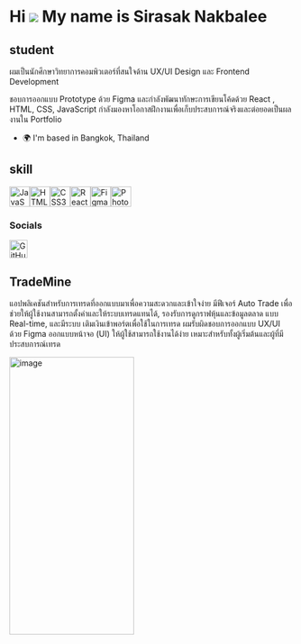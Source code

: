 Hi ![](https://user-images.githubusercontent.com/18350557/176309783-0785949b-9127-417c-8b55-ab5a4333674e.gif) My name is Sirasak Nakbalee
=========================================================================================================================================

student
-------

ผมเป็นนักศึกษาวิทยาการคอมพิวเตอร์ที่สนใจด้าน UX/UI Design และ Frontend Development

ชอบการออกแบบ Prototype ด้วย Figma และกำลังพัฒนาทักษะการเขียนโค้ดด้วย React , HTML, CSS, JavaScript กำลังมองหาโอกาสฝึกงานเพื่อเก็บประสบการณ์จริงและต่อยอดเป็นผลงานใน Portfolio

* 🌍  I'm based in Bangkok, Thailand

skill
-------
<p align="left">
<a href="https://developer.mozilla.org/en-US/docs/Web/JavaScript" target="_blank" rel="noreferrer"><img src="https://raw.githubusercontent.com/danielcranney/readme-generator/main/public/icons/skills/javascript-colored.svg" alt="JavaScript" title="JavaScript" width="36" height="36" /></a><a href="https://developer.mozilla.org/en-US/docs/Glossary/HTML5" target="_blank" rel="noreferrer"><img src="https://raw.githubusercontent.com/danielcranney/readme-generator/main/public/icons/skills/html5-colored.svg" alt="HTML5" title="HTML5" width="36" height="36" /></a><a href="https://www.w3.org/TR/CSS/#css" target="_blank" rel="noreferrer"><img src="https://raw.githubusercontent.com/danielcranney/readme-generator/main/public/icons/skills/css3-colored.svg" alt="CSS3" title="CSS3" width="36" height="36" /></a><a href="https://reactjs.org/" target="_blank" rel="noreferrer"><img src="https://raw.githubusercontent.com/danielcranney/readme-generator/main/public/icons/skills/react-colored.svg" alt="React" title="React" width="36" height="36" /></a><a href="https://www.figma.com/" target="_blank" rel="noreferrer"><img src="https://raw.githubusercontent.com/danielcranney/readme-generator/main/public/icons/skills/figma-colored.svg" alt="Figma" title="Figma" width="36" height="36" /></a><a href="https://www.adobe.com/uk/products/photoshop.html" target="_blank" rel="noreferrer"><img src="https://raw.githubusercontent.com/danielcranney/readme-generator/main/public/icons/skills/photoshop-colored-dark.svg" alt="Photoshop" title="Photoshop" width="36" height="36" /></a>
</p>

### Socials

<p align="left"> <a href="https://www.github.com/FUNDY002" target="_blank" rel="noreferrer"> <picture> <source media="(prefers-color-scheme: dark)" srcset="https://raw.githubusercontent.com/danielcranney/readme-generator/main/public/icons/socials/github-dark.svg" /> <source media="(prefers-color-scheme: light)" srcset="https://raw.githubusercontent.com/danielcranney/readme-generator/main/public/icons/socials/github.svg" /> <img src="https://raw.githubusercontent.com/danielcranney/readme-generator/main/public/icons/socials/github.svg" width="32" height="32" alt="GitHub" title="GitHub" /> </picture> </a></p>

TradeMine
-------
แอปพลิเคชันสำหรับการเทรดที่ออกแบบมาเพื่อความสะดวกและเข้าใจง่าย มีฟีเจอร์ Auto Trade เพื่อช่วยให้ผู้ใช้งานสามารถตั้งค่าและให้ระบบเทรดแทนได้, รองรับการดูกราฟหุ้นและข้อมูลตลาด แบบ Real-time, และมีระบบ เติมเงินเข้าพอร์ตเพื่อใช้ในการเทรด
ผมรับผิดชอบการออกแบบ UX/UI ด้วย Figma ออกแบบหน้าจอ (UI) ให้ผู้ใช้สามารถใช้งานได้ง่าย เหมาะสำหรับทั้งผู้เริ่มต้นและผู้ที่มีประสบการณ์เทรด 

<img width="221" height="493" alt="image" src="https://github.com/user-attachments/assets/dd88c91f-dc1d-47ed-8118-883b0ccaea62" />




